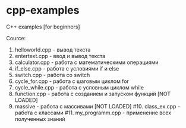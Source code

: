 # cpp-examples
C++ examples [for beginners]

  Cource:
1. helloworld.cpp - вывод текста
2. entertext.cpp - ввод и вывод текста
3. calculator.cpp - работа с математическими операциями
4. if_else.cpp - работа с условиями if и else
5. switch.cpp - работа со switch
6. cycle_for.cpp - работа с шаговым циклом for
7. cycle_while.cpp - работа с условным циклом while
8. function.cpp - работа с созданием и запуском функций [NOT LOADED]
9. massive - работа с массивами [NOT LOADED]
#10. class_ex.cpp - работа с классами
#11. my_programm.cpp - применение всех полученных знаний
